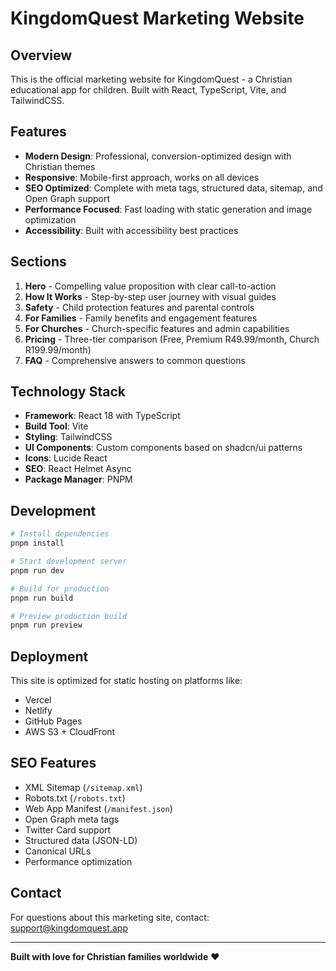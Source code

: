 # KingdomQuest Marketing Website

## Overview

This is the official marketing website for KingdomQuest - a Christian educational app for children. Built with React, TypeScript, Vite, and TailwindCSS.

## Features

- **Modern Design**: Professional, conversion-optimized design with Christian themes
- **Responsive**: Mobile-first approach, works on all devices
- **SEO Optimized**: Complete with meta tags, structured data, sitemap, and Open Graph support
- **Performance Focused**: Fast loading with static generation and image optimization
- **Accessibility**: Built with accessibility best practices

## Sections

1. **Hero** - Compelling value proposition with clear call-to-action
2. **How It Works** - Step-by-step user journey with visual guides
3. **Safety** - Child protection features and parental controls
4. **For Families** - Family benefits and engagement features
5. **For Churches** - Church-specific features and admin capabilities
6. **Pricing** - Three-tier comparison (Free, Premium R49.99/month, Church R199.99/month)
7. **FAQ** - Comprehensive answers to common questions

## Technology Stack

- **Framework**: React 18 with TypeScript
- **Build Tool**: Vite
- **Styling**: TailwindCSS
- **UI Components**: Custom components based on shadcn/ui patterns
- **Icons**: Lucide React
- **SEO**: React Helmet Async
- **Package Manager**: PNPM

## Development

```bash
# Install dependencies
pnpm install

# Start development server
pnpm run dev

# Build for production
pnpm run build

# Preview production build
pnpm run preview
```

## Deployment

This site is optimized for static hosting on platforms like:
- Vercel
- Netlify
- GitHub Pages
- AWS S3 + CloudFront

## SEO Features

- XML Sitemap (`/sitemap.xml`)
- Robots.txt (`/robots.txt`)
- Web App Manifest (`/manifest.json`)
- Open Graph meta tags
- Twitter Card support
- Structured data (JSON-LD)
- Canonical URLs
- Performance optimization

## Contact

For questions about this marketing site, contact: support@kingdomquest.app

---

**Built with love for Christian families worldwide** ❤️